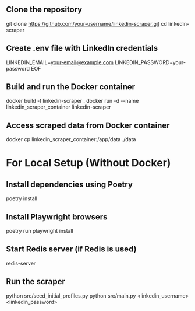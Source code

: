 ## Clone the repository
git clone https://github.com/your-username/linkedin-scraper.git
cd linkedin-scraper

## Create .env file with LinkedIn credentials
LINKEDIN_EMAIL=your-email@example.com
LINKEDIN_PASSWORD=your-password
EOF

## Build and run the Docker container
docker build -t linkedin-scraper .
docker run -d --name linkedin_scraper_container linkedin-scraper

## Access scraped data from Docker container
docker cp linkedin_scraper_container:/app/data ./data

# For Local Setup (Without Docker)

## Install dependencies using Poetry
poetry install

## Install Playwright browsers
poetry run playwright install

## Start Redis server (if Redis is used)
redis-server

## Run the scraper
python src/seed_initial_profiles.py 
python src/main.py <linkedin_username> <linkedin_password>
